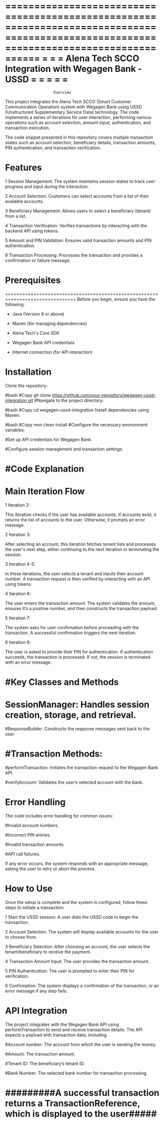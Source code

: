 ========================================================================================================================================
=                                                                                                                                      =
=                              Alena Tech SCCO Integration with Wegagen Bank - USSD                                                    =  =                                                                                                                                      =
=                                                                                                                                      =
========================================================================================================================================
                  
                          Overview
This project integrates the Alena Tech SCCO (Smart Customer Communication Operation) system with Wegagen Bank using USSD (Unstructured Supplementary Service Data) technology. The code implements a series of iterations for user interaction, performing various operations such as account selection, amount input, authentication, and transaction execution.

The code snippet presented in this repository covers multiple transaction states such as account selection, beneficiary details, transaction amounts, PIN authentication, and transaction verification.


# Features
 1 Session Management: The system maintains session states to track user progress and input during the interaction.

2 Account Selection: Customers can select accounts from a list of their available accounts.

3 Beneficiary Management: Allows users to select a beneficiary (tenant) from a list.

4 Transaction Verification: Verifies transactions by interacting with the backend API using tokens.

5 Amount and PIN Validation: Ensures valid transaction amounts and PIN authentication.

6 Transaction Processing: Processes the transaction and provides a confirmation or failure message.

# Prerequisites
===============================================================================
Before you begin, ensure you have the following:

* Java (Version 8 or above)

* Maven (for managing dependencies)

* Alena Tech's Core SDK

* Wegagen Bank API credentials

* Internet connection (for API interaction)

Installation
==============================================================================================
Clone the repository:

#bash
#Copy
git clone https://github.com/your-repository/wegagen-ussd-integration.git
#Navigate to the project directory:

#bash
#Copy
cd wegagen-ussd-integration
Install dependencies using Maven:

#bash
#Copy
mvn clean install
#Configure the necessary environment variables:

#Set up API credentials for Wegagen Bank.

#Configure session management and transaction settings.

#Code Explanation
===========================================================================
Main Iteration Flow
============================================================================
1 Iteration 2:

This iteration checks if the user has available accounts. If accounts exist, it returns the list of accounts to the user. Otherwise, it prompts an error message.

2 Iteration 3:

After selecting an account, this iteration fetches tenant lists and processes the user's next step, either continuing to the next iteration or terminating the session.

3 Iteration 4-5:

In these iterations, the user selects a tenant and inputs their account number. A transaction request is then verified by interacting with an API using tokens.

4 Iteration 6:

The user enters the transaction amount. The system validates the amount, ensures it’s a positive number, and then constructs the transaction payload.

5 Iteration 7:

The system asks for user confirmation before proceeding with the transaction. A successful confirmation triggers the next iteration.

6 Iteration 8:

The user is asked to provide their PIN for authentication. If authentication succeeds, the transaction is processed. If not, the session is terminated with an error message.

#Key Classes and Methods
=================================================================================
# SessionManager: Handles session creation, storage, and retrieval.

#ResponseBuilder: Constructs the response messages sent back to the user.

#Transaction Methods:
==============================================================================
#performTransaction: Initiates the transaction request to the Wegagen Bank API.

#verifyAccount: Validates the user’s selected account with the bank.

Error Handling
=================================================================================
The code includes error handling for common issues:

#Invalid account numbers.

#Incorrect PIN entries.

#Invalid transaction amounts.

#API call failures.

If any error occurs, the system responds with an appropriate message, asking the user to retry or abort the process.

How to Use
==========================================================================================
Once the setup is complete and the system is configured, follow these steps to initiate a transaction:

1 Start the USSD session: A user dials the USSD code to begin the transaction.

2 Account Selection: The system will display available accounts for the user to choose from.

3 Beneficiary Selection: After choosing an account, the user selects the tenant/beneficiary to receive the payment.

4 Transaction Amount Input: The user provides the transaction amount.

5 PIN Authentication: The user is prompted to enter their PIN for verification.

6 Confirmation: The system displays a confirmation of the transaction, or an error message if any step fails.

API Integration
====================================================================================
The project integrates with the Wegagen Bank API using performTransaction to send and receive transaction details. The API expects a payload with transaction data, including:

#Account number: The account from which the user is sending the money.

#Amount: The transaction amount.

#Tenant ID: The beneficiary’s tenant ID.

#Bank Number: The selected bank number for transaction processing.

#########A successful transaction returns a TransactionReference, which is displayed to the user#####
==========================================================================================================================================
